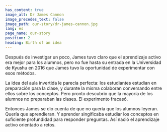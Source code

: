 ```yaml
---
has_content: true
image_alt: Dr James Cannon
image_precedes_text: false
image_path: our-story/dr-james-cannon.jpg
lang: es
page_name: our-story
position: 2
heading: Birth of an idea
---
```


Después de investigar un poco, James tuvo claro que el aprendizaje activo era mejor para los alumnos, pero no fue hasta su entrada en la Universidad de Kyushu en 2016 que James tuvo la oportunidad de experimentar con esos métodos.

La idea del aula invertida le parecía perfecta: los estudiantes estudian en preparación para la clase, y durante la misma colaboran conversando entre ellos sobre los conceptos. Pero pronto descubrio que la mayoría de los alumnos no preparaban las clases. El experimento fracasó.

Entonces James se dio cuenta de que no quería que los alumnos leyeran. Quería que aprendieran. Y aprender singificaba estudiar los conceptos en suficiente profundidad para responder preguntas. Así nació el aprendizaje activo orientado a retos.
